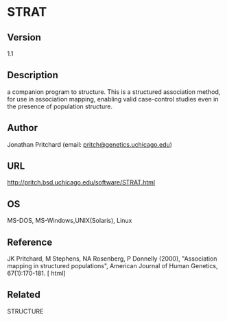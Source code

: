 # STRAT

## Version
1.1

## Description
a companion program to structure. This is a structured association method, for use in association mapping, enabling valid case-control studies even in the presence of population structure.

## Author
Jonathan Pritchard (email: pritch@genetics.uchicago.edu)

## URL
http://pritch.bsd.uchicago.edu/software/STRAT.html

## OS
MS-DOS, MS-Windows,UNIX(Solaris), Linux

## Reference
JK Pritchard, M Stephens, NA Rosenberg, P Donnelly (2000), "Association mapping in structured populations", American Journal of Human Genetics, 67(1):170-181\. [ html]

## Related
STRUCTURE